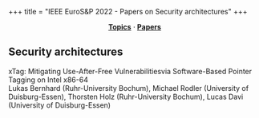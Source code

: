+++
title = "IEEE EuroS&P 2022 - Papers on Security architectures"
+++
<center><a href="../topics"><b>Topics</b></a> &middot; <a href="../papers"><b>Papers</b></a></center>
<p>
<h2>Security architectures</h2><div class="bpaper"><span class="ptitle">xTag: Mitigating Use-After-Free Vulnerabilitiesvia Software-Based Pointer Tagging on Intel x86-64</span></br><div class="pblock"><span class="author">Lukas&nbsp;Bernhard</span> <span class="institution">(Ruhr-University Bochum)</span>, <span class="author">Michael&nbsp;Rodler</span> <span class="institution">(University of Duisburg-Essen)</span>, <span class="author">Thorsten&nbsp;Holz</span> <span class="institution">(Ruhr-University Bochum)</span>, <span class="author">Lucas&nbsp;Davi</span> <span class="institution">(University of Duisburg-Essen)</span><br><div class="pextra"></div></div></div>